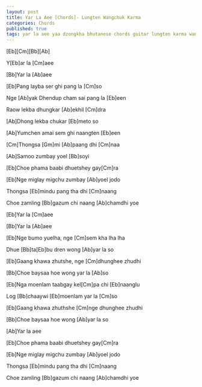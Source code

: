 ```yaml
---
layout: post
title: Yar La Aee [Chords]- Lungten Wangchuk Karma
categories: Chords
published: true
tags: yar la aee yaa dzongkha bhutanese chords guitar lungten karma wangchuk song merak sakteng bhutan
---
```



[Eb][Cm][Bb][Ab]

Y[Eb]ar la [Cm]aee

[Bb]Yar la [Ab]aee

[Eb]Pang layba ser ghi pang la [Cm]so

Nge [Ab]yak Dhendup cham sai pang la [Eb]een

Raow lekba dhungkar [Ab]ekhil [Cm]dra

[Ab]Dhong lekba chukar [Eb]meto so

[Ab]Yumchen amai sem ghi naangten [Eb]een

[Cm]Thongsa [Gm]mi [Ab]paang dhi [Cm]naa

[Ab]Samoo zumbay yoel [Bb]soyi

[Eb]Choe phama baabi dhuetshey gay[Cm]ra

[Eb]Nge miglay migchu zumbay [Ab]yoel jodo

Thongsa [Eb]mindu pang tha dhi [Cm]naang

Choe zamling [Bb]gazum chi naang [Ab]chamdhi yoe

[Eb]Yar la [Cm]aee

[Bb]Yar la [Ab]aee

[Eb]Nge bumo yuelha, nge [Cm]sem kha lha lha

Dhue [Bb]ta[Eb]bu dren wong [Ab]yar la so

[Eb]Gaang khawa zhutshe, nge [Cm]dhunghee zhudhi

[Bb]Choe baysaa hoe wong yar la [Ab]so

[Eb]Nga moenlam taabgay kel[Cm]pa chi [Eb]naanglu

Log [Bb]chaaywi [Eb]moenlam yar la [Cm]so

[Eb]Gaang khawa zhuthshe [Cm]nge dhunghee zhudhi

[Bb]Choe baysaa hoe wong [Ab]yar la so

[Ab]Yar la aee

[Eb]Choe phama baabi dhuetshey gay[Cm]ra

[Eb]Nge miglay migchu zumbay [Ab]yoel jodo

Thongsa [Eb]mindu pang tha dhi [Cm]naang

Choe zamling [Bb]gazum chi naang [Ab]chamdhi yoe


